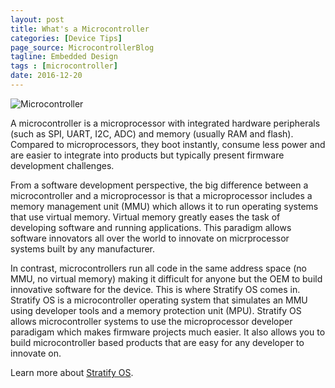 ```yaml
---
layout: post
title: What's a Microcontroller
categories: [Device Tips]
page_source: MicrocontrollerBlog
tagline: Embedded Design
tags : [microcontroller]
date: 2016-12-20
---
```


![Microcontroller](/images/microcontroller.svg)

A microcontroller is a microprocessor with integrated hardware peripherals (such as SPI, UART, I2C, ADC) and memory (usually RAM and flash). Compared to microprocessors, they boot instantly, consume less power and are easier to integrate into products but typically present firmware development challenges.

From a software development perspective, the big difference between a microcontroller and a microprocessor is that a microprocessor includes a memory management unit (MMU) which allows it to run operating systems that use virtual memory.  Virtual memory greatly eases the task of developing software and running applications. This paradigm allows software innovators all over the world to innovate on micrprocessor systems built by any manufacturer.

In contrast, microcontrollers run all code in the same address space (no MMU, no virtual memory) making it difficult for anyone but the OEM to build innovative software for the device. This is where Stratify OS comes in. Stratify OS is a microcontroller operating system that simulates an MMU using developer tools and a memory protection unit (MPU). Stratify OS allows microcontroller systems to use the microprocessor developer paradigam which makes firmware projects much easier. It also allows you to build microcontroller based products that are easy for any developer to innovate on.

Learn more about [Stratify OS](https://stratifylabs.co/Stratify-OS/).

